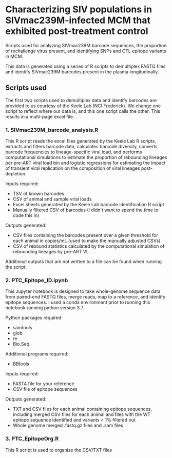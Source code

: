 # Characterizing SIV populations in SIVmac239M-infected MCM that exhibited post-treatment control
Scripts used for analyzing SIVmac239M barcode sequences, the proportion of rechallenge virus present, and identifying SNPs and CTL epitope variants in MCM. 

This data is generated using a series of R scripts to demultiplex FASTQ files and identify SIVmac239M barcodes present in the plasma longitudinally. 

## Scripts used 
The first two scripts used to demultiplex data and identify barcodes are provided to us courtesy of the Keele Lab (NCI Frederick). We change one script to reflect where our data is, and this one script calls the other. This results in a multi-page excel file. 

### 1. SIVmac239M_barcode_analysis.R
This R script reads the excel files generated by the Keele Lab R scripts, extracts and filters barcode data, calculates barcode diversity, converts barcode frequencies to lineage-specific viral load, and performs computational simulations to estimate the proportion of rebounding lineages per pre-ART viral load bin and logistic regressions for estimating the impact of transient viral replication on the composition of viral lineages post-depletion. 

Inputs required: 
- TSV of known barcodes
- CSV of animal and sample viral loads
- Excel sheets generated by the Keele Lab barcode identification R script
- Manually filtered CSV of barcodes (I didn't want to spend the time to code this in)

Outputs generated: 
- CSV files containing the barcodes present over a given threshold for each animal in copies/mL (used to make the manually adjusted CSVs)
- CSV of rebound statistics calculated by the computational simulation of rebounding lineages by pre-ART VL

Additional outputs that are not written to a file can be found when running the script. 

### 2. PTC_Epitope_ID.ipynb 
This Jupyter notebook is designed to take whole-genome sequence data from paired-end FASTQ files, merge reads, map to a reference,  and identify epitope sequences. I used a conda environment prior to running this notebook running python version 3.7.

Python packages required: 
- samtools
- glob
- re
- Bio.Seq

Additional programs required: 
- BBtools
  
Inputs required:
- FASTA file for your reference
- CSV file of epitope sequences

Outputs generated: 
- TXT and CSV files for each animal containing epitope sequences, including merged CSV files for each animal and files with the WT epitope sequence identified and variants < 1% filtered out 
- Whole genome merged .fastq.gz files and .sam files

### 3. PTC_EpitopeOrg.R
This R script is used to  organize the CSV/TXT files
 
